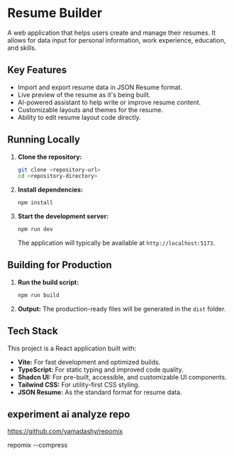 # Resume Builder

A web application that helps users create and manage their resumes. It allows for data input for personal information, work experience, education, and skills.

## Key Features

- Import and export resume data in JSON Resume format.
- Live preview of the resume as it's being built.
- AI-powered assistant to help write or improve resume content.
- Customizable layouts and themes for the resume.
- Ability to edit resume layout code directly.

## Running Locally

1. **Clone the repository:**
   ```bash
   git clone <repository-url>
   cd <repository-directory>
   ```
2. **Install dependencies:**
   ```bash
   npm install
   ```
3. **Start the development server:**
   ```bash
   npm run dev
   ```
   The application will typically be available at `http://localhost:5173`.

## Building for Production

1. **Run the build script:**
   ```bash
   npm run build
   ```
2. **Output:**
   The production-ready files will be generated in the `dist` folder.

## Tech Stack

This project is a React application built with:

- **Vite:** For fast development and optimized builds.
- **TypeScript:** For static typing and improved code quality.
- **Shadcn UI:** For pre-built, accessible, and customizable UI components.
- **Tailwind CSS:** For utility-first CSS styling.
- **JSON Resume:** As the standard format for resume data.


## experiment ai analyze repo

https://github.com/yamadashy/repomix

repomix --compress
